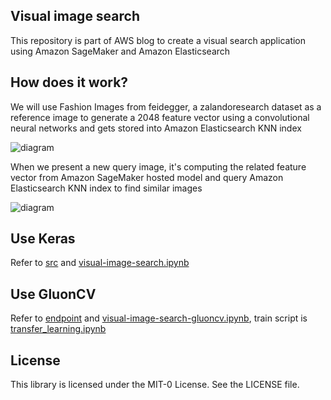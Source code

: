 ## Visual image search
This repository is part of AWS blog to create a visual search application using Amazon SageMaker and Amazon Elasticsearch

## How does it work?

We will use Fashion Images from feidegger, a zalandoresearch dataset as a reference image to generate a 2048 feature vector using a convolutional neural networks and gets stored into Amazon Elasticsearch KNN index

![diagram](../master/ref.png)

When we present a new query image, it's computing the related feature vector from Amazon SageMaker hosted model and query Amazon Elasticsearch KNN index to find similar images

![diagram](../master/query.png)

## Use Keras

Refer to [src](src) and [visual-image-search.ipynb](visual-image-search.ipynb)

## Use GluonCV

Refer to [endpoint](endpoint) and [visual-image-search-gluoncv.ipynb](visual-image-search-gluoncv.ipynb), train script is [transfer_learning.ipynb](transfer_learning.ipynb)

## License

This library is licensed under the MIT-0 License. See the LICENSE file.
